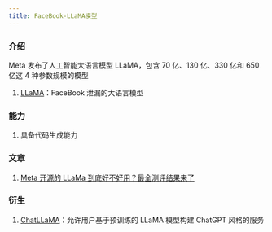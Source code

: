 ```yaml
---
title: FaceBook-LLaMA模型
---
```


### 介绍

Meta 发布了人工智能大语言模型 LLaMA，包含 70 亿、130 亿、330 亿和 650 亿这 4 种参数规模的模型

1. [LLaMA](https://ai.facebook.com/blog/large-language-model-llama-meta-ai/)：FaceBook 泄漏的大语言模型

### 能力

1. 具备代码生成能力

### 文章

1. [Meta 开源的 LLaMa 到底好不好用？最全测评结果来了](https://mp.weixin.qq.com/s/k4mYf7ZwHWhi7dWb7gEjcQ)

### 衍生

1. [ChatLLaMA](https://github.com/nebuly-ai/nebullvm)：允许用户基于预训练的 LLaMA 模型构建 ChatGPT 风格的服务
